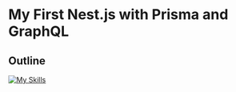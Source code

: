 # My First Nest.js with Prisma and GraphQL
## Outline
[![My Skills](https://skillicons.dev/icons?i=typescript,nestjs,graphql,prisma,mysql)](https://skillicons.dev)


